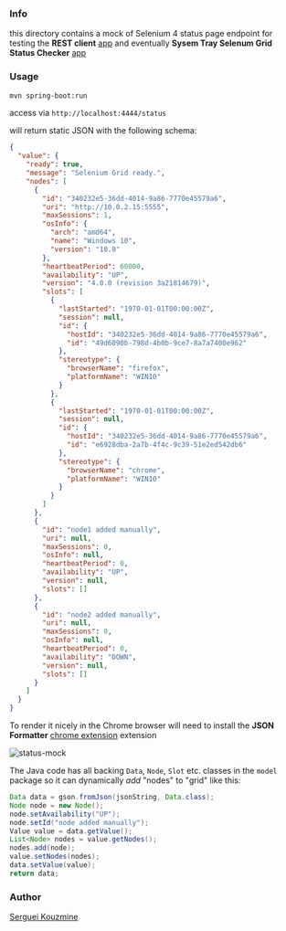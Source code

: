 ### Info

this directory contains a mock of Selenium 4 status page endpoint for testing the
__REST client__
[app](https://github.com/sergueik/powershell_ui_samples/tree/master/external/csharp/light-rest) and eventually
__Sysem Tray Selenum Grid Status Checker__
[app](https://github.com/sergueik/powershell_ui_samples/tree/master/external/csharp/selenium-grid-status-checker)

### Usage

```sh
mvn spring-boot:run
```

access via `http://localhost:4444/status`

will return static JSON with the following schema:
```JSON
{
  "value": {
    "ready": true,
    "message": "Selenium Grid ready.",
    "nodes": [
      {
        "id": "340232e5-36dd-4014-9a86-7770e45579a6",
        "uri": "http://10.0.2.15:5555",
        "maxSessions": 1,
        "osInfo": {
          "arch": "amd64",
          "name": "Windows 10",
          "version": "10.0"
        },
        "heartbeatPeriod": 60000,
        "availability": "UP",
        "version": "4.0.0 (revision 3a21814679)",
        "slots": [
          {
            "lastStarted": "1970-01-01T00:00:00Z",
            "session": null,
            "id": {
              "hostId": "340232e5-36dd-4014-9a86-7770e45579a6",
              "id": "49d6090b-798d-4b0b-9ce7-8a7a7400e962"
            },
            "stereotype": {
              "browserName": "firefox",
              "platformName": "WIN10"
            }
          },
          {
            "lastStarted": "1970-01-01T00:00:00Z",
            "session": null,
            "id": {
              "hostId": "340232e5-36dd-4014-9a86-7770e45579a6",
              "id": "e6928dba-2a7b-4f4c-9c39-51e2ed542db6"
            },
            "stereotype": {
              "browserName": "chrome",
              "platformName": "WIN10"
            }
          }
        ]
      },
      {
        "id": "node1 added manually",
        "uri": null,
        "maxSessions": 0,
        "osInfo": null,
        "heartbeatPeriod": 0,
        "availability": "UP",
        "version": null,
        "slots": []
      },
      {
        "id": "node2 added manually",
        "uri": null,
        "maxSessions": 0,
        "osInfo": null,
        "heartbeatPeriod": 0,
        "availability": "DOWN",
        "version": null,
        "slots": []
      }
    ]
  }
}

```
To render it nicely in the Chrome browser will need to install the __JSON Formatter__ [chrome extension](https://chrome.google.com/webstore/detail/json-formatter/bcjindcccaagfpapjjmafapmmgkkhgoa/related) extension

![status-mock](https://github.com/sergueik/springboot_study/blob/master/basic-grid-mock/screenshots/capture-grid-status.png)

The Java code has all backing `Data`, `Node`, `Slot` etc. classes in the `model`
package so it can dynamically *add* "nodes" to "grid" like this:
```java
Data data = gson.fromJson(jsonString, Data.class);
Node node = new Node();
node.setAvailability("UP");
node.setId("node added manually");
Value value = data.getValue();
List<Node> nodes = value.getNodes();
nodes.add(node);
value.setNodes(nodes);
data.setValue(value);
return data;
```

### Author


[Serguei Kouzmine](kouzmine_serguei@yahoo.com)
